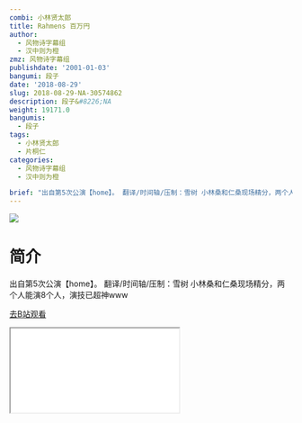 ```yaml
---
combi: 小林贤太郎
title: Rahmens 百万円
author:
  - 风物诗字幕组
  - 汉中则为橙
zmz: 风物诗字幕组
publishdate: '2001-01-03'
bangumi: 段子
date: '2018-08-29'
slug: 2018-08-29-NA-30574862
description: 段子&#8226;NA
weight: 19171.0
bangumis:
  - 段子
tags:
  - 小林贤太郎
  - 片桐仁
categories:
  - 风物诗字幕组
  - 汉中则为橙

brief: "出自第5次公演【home】。 翻译/时间轴/压制：雪树 小林桑和仁桑现场精分，两个人能演8个人，演技已超神www"
---
```

![](https://i.imgur.com/I6ciC8P.jpg)
# 简介  
出自第5次公演【home】。
翻译/时间轴/压制：雪树
小林桑和仁桑现场精分，两个人能演8个人，演技已超神www  

[去B站观看](https://www.bilibili.com/video/av30574862/)
<div class ="resp-container"><iframe class="testiframe" src="//player.bilibili.com/player.html?aid=30574862"", scrolling="no", allowfullscreen="true" > </iframe></div> 
